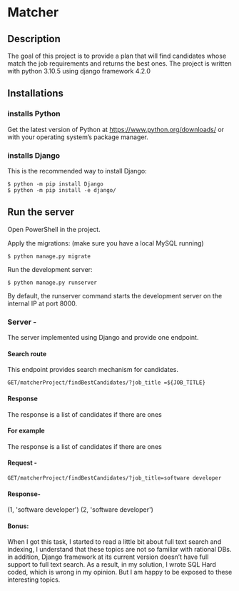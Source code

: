 # Matcher

## Description

The goal of this project is to provide a plan that will find candidates whose match the job requirements and returns the best ones.
The project is written with python 3.10.5 using django framework 4.2.0


## Installations

### installs Python

Get the latest version of Python at https://www.python.org/downloads/ or with your operating system’s package manager.

### installs Django

This is the recommended way to install Django:

```
$ python -m pip install Django
$ python -m pip install -e django/
```

## Run the server

Open PowerShell in the project.

Apply the migrations: (make sure you have a local MySQL running)
```
$ python manage.py migrate
```

Run the development server:
```
$ python manage.py runserver
```
By default, the runserver command starts the development server on the internal IP at port 8000.

### Server - 
The server implemented using Django and provide one endpoint.



#### Search route

This endpoint provides search mechanism for candidates. 
```
GET/matcherProject/findBestCandidates/?job_title =${JOB_TITLE}
```

#### Response
The response is a list of candidates if there are ones

#### For example 
The response is a list of candidates if there are ones

#### Request - 
```
GET/matcherProject/findBestCandidates/?job_title=software developer
```
#### Response- 
(1, 'software developer')
(2, 'software developer')

#### Bonus:

When I got this task, I started to read a little bit about full text search and indexing,
I understand that these topics are not so familiar with rational DBs.
in addition, Django framework at its current version doesn’t have full support to full text search. 
As a result, in my solution, I wrote SQL Hard coded, which is wrong in my opinion.
But I am happy to be exposed to these interesting topics.

